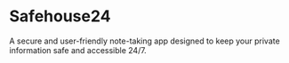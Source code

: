 # Safehouse24
A secure and user-friendly note-taking app designed to keep your private information safe and accessible 24/7.
